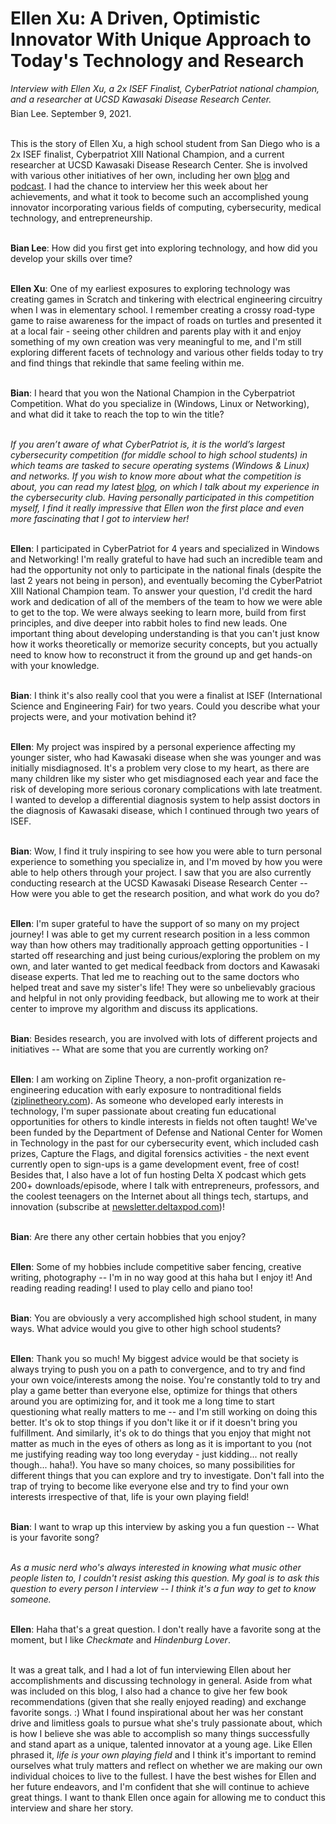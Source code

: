 <h1>Ellen Xu: A Driven, Optimistic Innovator With Unique Approach to Today's Technology and Research</h1>

<div style="margin-top:12px;"><i>Interview with Ellen Xu, a 2x ISEF Finalist, CyberPatriot national champion, and a researcher at UCSD Kawasaki Disease Research Center. </i></div>

<div style="margin-top:6px;">Bian Lee. September 9, 2021.</div>

<br/>This is the story of Ellen Xu, a high school student from San Diego who is a 2x ISEF finalist, Cyberpatriot XIII National Champion, and a current researcher at UCSD Kawasaki Disease Research Center. She is involved with various other initiatives of her own, including her own <a href="https://newsletter.deltaxpod.com/" target="_blank">blog</a> and <a href="https://www.itspmagazine.com/delta-x-podcast" target="_blank">podcast</a>. I had the chance to interview her this week about her achievements, and what it took to become such an accomplished young innovator incorporating various fields of computing, cybersecurity, medical technology, and entrepreneurship.

<br><b>Bian Lee</b>: How did you first get into exploring technology, and how did you develop your skills over time?

<br><b>Ellen Xu</b>: One of my earliest exposures to exploring technology was creating games in Scratch and tinkering with electrical engineering circuitry when I was in elementary school. I remember creating a crossy road-type game to raise awareness for the impact of roads on turtles and presented it at a local fair - seeing other children and parents play with it and enjoy something of my own creation was very meaningful to me, and I'm still exploring different facets of technology and various other fields today to try and find things that rekindle that same feeling within me.

<br><b>Bian</b>: I heard that you won the National Champion in the Cyberpatriot Competition. What do you specialize in (Windows, Linux or Networking), and what did it take to reach the top to win the title?

<br><i>If you aren’t aware of what CyberPatriot is, it is the world’s largest cybersecurity competition (for middle school to high school students) in which teams are tasked to secure operating systems (Windows & Linux) and networks. If you wish to know more about what the competition is about, you can read my latest <a href="https://opensourcecollage.com/blog/3" target="_blank">blog</a>, on which I talk about my experience in the cybersecurity club. Having personally participated in this competition myself, I find it really impressive that Ellen won the first place and even more fascinating that I got to interview her!</i>

<br><b>Ellen</b>: I participated in CyberPatriot for 4 years and specialized in Windows and Networking! I'm really grateful to have had such an incredible team and had the opportunity not only to participate in the national finals (despite the last 2 years not being in person), and eventually becoming the CyberPatriot XIII National Champion team. To answer your question, I'd credit the hard work and dedication of all of the members of the team to how we were able to get to the top. We were always seeking to learn more, build from first principles, and dive deeper into rabbit holes to find new leads. One important thing about developing understanding is that you can't just know how it works theoretically or memorize security concepts, but you actually need to know how to reconstruct it from the ground up and get hands-on with your knowledge.

<br><b>Bian</b>: I think it's also really cool that you were a finalist at ISEF (International Science and Engineering Fair) for two years. Could you describe what your projects were, and your motivation behind it?

<br><b>Ellen</b>: My project was inspired by a personal experience affecting my younger sister, who had Kawasaki disease when she was younger and was initially misdiagnosed. It's a problem very close to my heart, as there are many children like my sister who get misdiagnosed each year and face the risk of developing more serious coronary complications with late treatment. I wanted to develop a differential diagnosis system to help assist doctors in the diagnosis of Kawasaki disease, which I continued through two years of ISEF.

<br><b>Bian</b>: Wow, I find it truly inspiring to see how you were able to turn personal experience to something you specialize in, and I'm moved by how you were able to help others through your project. I saw that you are also currently conducting research at the UCSD Kawasaki Disease Research Center -- How were you able to get the research position, and what work do you do?

<br><b>Ellen</b>: I'm super grateful to have the support of so many on my project journey! I was able to get my current research position in a less common way than how others may traditionally approach getting opportunities - I started off researching and just being curious/exploring the problem on my own, and later wanted to get medical feedback from doctors and Kawasaki disease experts. That led me to reaching out to the same doctors who helped treat and save my sister's life! They were so unbelievably gracious and helpful in not only providing feedback, but allowing me to work at their center to improve my algorithm and discuss its applications.

<br><b>Bian</b>: Besides research, you are involved with lots of different projects and initiatives -- What are some that you are currently working on?

<br><b>Ellen</b>: I am working on Zipline Theory, a non-profit organization re-engineering education with early exposure to nontraditional fields (<a href="https://ziplinetheory.com/" target="_blank">ziplinetheory.com</a>). As someone who developed early interests in technology, I'm super passionate about creating fun educational opportunities for others to kindle interests in fields not often taught! We've been funded by the Department of Defense and National Center for Women in Technology in the past for our cybersecurity event, which included cash prizes, Capture the Flags, and digital forensics activities - the next event currently open to sign-ups is a game development event, free of cost! Besides that, I also have a lot of fun hosting Delta X podcast which gets 200+ downloads/episode, where I talk with entrepreneurs, professors, and the coolest teenagers on the Internet about all things tech, startups, and innovation (subscribe at <a href="https://newsletter.deltaxpod.com/" target="_blank">newsletter.deltaxpod.com</a>)!

<br><b>Bian</b>: Are there any other certain hobbies that you enjoy?

<br><b>Ellen</b>: Some of my hobbies include competitive saber fencing, creative writing, photography -- I'm in no way good at this haha but I enjoy it! And reading reading reading! I used to play cello and piano too!

<br><b>Bian</b>: You are obviously a very accomplished high school student, in many ways. What advice would you give to other high school students?

<br><b>Ellen</b>: Thank you so much! My biggest advice would be that society is always trying to push you on a path to convergence, and to try and find your own voice/interests among the noise. You're constantly told to try and play a game better than everyone else, optimize for things that others around you are optimizing for, and it took me a long time to start questioning what really matters to me -- and I'm still working on doing this better. It's ok to stop things if you don't like it or if it doesn't bring you fulfillment. And similarly, it's ok to do things that you enjoy that might not matter as much in the eyes of others as long as it is important to you (not me justifying reading way too long everyday - just kidding... not really though... haha!). You have so many choices, so many possibilities for different things that you can explore and try to investigate. Don't fall into the trap of trying to become like everyone else and try to find your own interests irrespective of that, life is your own playing field!

<br><b>Bian</b>: I want to wrap up this interview by asking you a fun question -- What is your favorite song?

<br><i>As a music nerd who's always interested in knowing what music other people listen to, I couldn't resist asking this question. My goal is to ask this question to every person I interview -- I think it's a fun way to get to know someone.</i>

<br><b>Ellen</b>: Haha that's a great question. I don't really have a favorite song at the moment, but I like <i>Checkmate</i> and <i>Hindenburg Lover</i>.

<br>It was a great talk, and I had a lot of fun interviewing Ellen about her accomplishments and discussing technology in general. Aside from what was included on this blog, I also had a chance to give her few book recommendations (given that she really enjoyed reading) and exchange favorite songs. :) What I found inspirational about her was her constant drive and limitless goals to pursue what she's truly passionate about, which is how I believe she was able to accomplish so many things successfully and stand apart as a unique, talented innovator at a young age. Like Ellen phrased it, <i>life is your own playing field</i> and I think it's important to remind ourselves what truly matters and reflect on whether we are making our own individual choices to live to the fullest. I have the best wishes for Ellen and her future endeavors, and I'm confident that she will continue to achieve great things. I want to thank Ellen once again for allowing me to conduct this interview and share her story.
